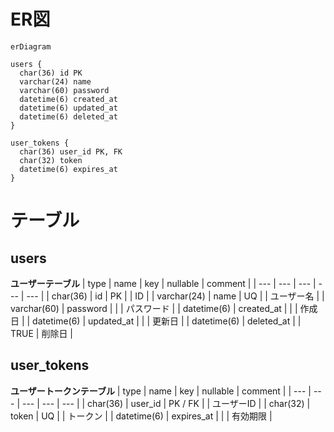 # ER図

```mermaid
erDiagram

users {
  char(36) id PK
  varchar(24) name
  varchar(60) password
  datetime(6) created_at
  datetime(6) updated_at
  datetime(6) deleted_at
}

user_tokens {
  char(36) user_id PK, FK
  char(32) token
  datetime(6) expires_at
}
```

# テーブル

## users
**ユーザーテーブル**
| type | name | key | nullable | comment |
| --- | --- | --- | --- | --- |
| char(36) | id | PK | | ID |
| varchar(24) | name | UQ | | ユーザー名 |
| varchar(60) | password | | | パスワード |
| datetime(6) | created_at | | | 作成日 |
| datetime(6) | updated_at | | | 更新日 |
| datetime(6) | deleted_at | | TRUE | 削除日 |

## user_tokens
**ユーザートークンテーブル**
| type | name | key | nullable | comment |
| --- | --- | --- | --- | --- |
| char(36) | user_id | PK / FK | | ユーザーID |
| char(32) | token | UQ | | トークン |
| datetime(6) | expires_at | | | 有効期限 |
